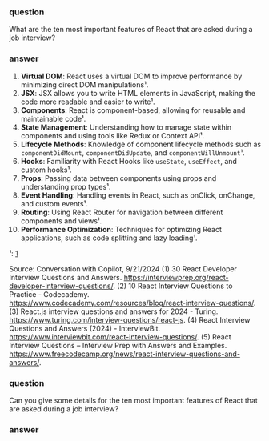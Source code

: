### question
What are the ten most important features of React that are asked during a job interview? 

### answer
1. **Virtual DOM**: React uses a virtual DOM to improve performance by minimizing direct DOM manipulations¹.
2. **JSX**: JSX allows you to write HTML elements in JavaScript, making the code more readable and easier to write¹.
3. **Components**: React is component-based, allowing for reusable and maintainable code¹.
4. **State Management**: Understanding how to manage state within components and using tools like Redux or Context API¹.
5. **Lifecycle Methods**: Knowledge of component lifecycle methods such as `componentDidMount`, `componentDidUpdate`, and `componentWillUnmount`¹.
6. **Hooks**: Familiarity with React Hooks like `useState`, `useEffect`, and custom hooks¹.
7. **Props**: Passing data between components using props and understanding prop types¹.
8. **Event Handling**: Handling events in React, such as onClick, onChange, and custom events¹.
9. **Routing**: Using React Router for navigation between different components and views¹.
10. **Performance Optimization**: Techniques for optimizing React applications, such as code splitting and lazy loading¹.

¹: [1](https://interviewprep.org/react-developer-interview-questions/)

Source: Conversation with Copilot, 9/21/2024
(1) 30 React Developer Interview Questions and Answers. https://interviewprep.org/react-developer-interview-questions/.
(2) 10 React Interview Questions to Practice - Codecademy. https://www.codecademy.com/resources/blog/react-interview-questions/.
(3) React.js interview questions and answers for 2024 - Turing. https://www.turing.com/interview-questions/react-js.
(4) React Interview Questions and Answers (2024) - InterviewBit. https://www.interviewbit.com/react-interview-questions/.
(5) React Interview Questions – Interview Prep with Answers and Examples. https://www.freecodecamp.org/news/react-interview-questions-and-answers/.

### question
Can you give some details for the ten most important features of React that are asked during a job interview?

### answer
